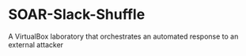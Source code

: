 # SOAR-Slack-Shuffle
A VirtualBox laboratory that orchestrates an automated response to an external attacker 

